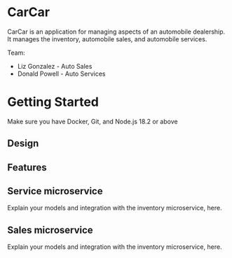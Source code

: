 # CarCar

CarCar is an application for managing aspects of an automobile dealership. It manages the inventory, automobile sales, and automobile services.

Team:

* Liz Gonzalez - Auto Sales
* Donald Powell - Auto Services

# Getting Started

Make sure you have Docker, Git, and Node.js 18.2 or above


## Design

## Features



## Service microservice

Explain your models and integration with the inventory
microservice, here.

## Sales microservice

Explain your models and integration with the inventory
microservice, here.
